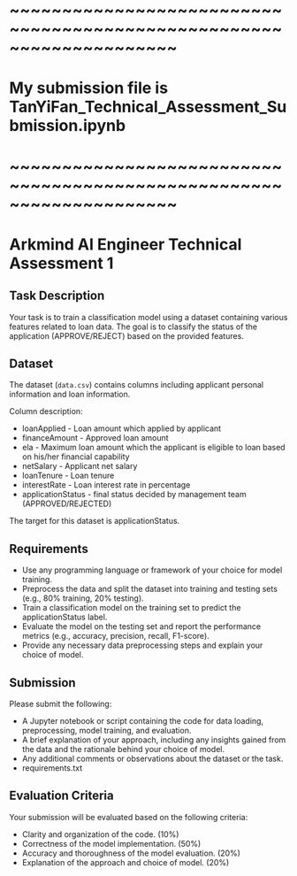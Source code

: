 # ~~~~~~~~~~~~~~~~~~~~~~~~~~~~~~~~~~~~~~~~~~~~~~~~~~~~~~~~~~~~~~~~~~~~
# My submission file is TanYiFan_Technical_Assessment_Submission.ipynb
# ~~~~~~~~~~~~~~~~~~~~~~~~~~~~~~~~~~~~~~~~~~~~~~~~~~~~~~~~~~~~~~~~~~~~


# Arkmind AI Engineer Technical Assessment 1
## Task Description
Your task is to train a classification model using a dataset containing various features related to loan data. The goal is to classify the status of the application (APPROVE/REJECT) based on the provided features.

## Dataset
The dataset (`data.csv`) contains columns including applicant personal information and loan information.

Column description:
- loanApplied - Loan amount which applied by applicant
- financeAmount - Approved loan amount
- ela - Maximum loan amount which the applicant is eligible to loan based on his/her financial capability
- netSalary - Applicant net salary
- loanTenure - Loan tenure
- interestRate - Loan interest rate in percentage
- applicationStatus - final status decided by management team (APPROVED/REJECTED)

The target for this dataset is applicationStatus.

## Requirements
- Use any programming language or framework of your choice for model training.
- Preprocess the data and split the dataset into training and testing sets (e.g., 80% training, 20% testing).
- Train a classification model on the training set to predict the applicationStatus label.
- Evaluate the model on the testing set and report the performance metrics (e.g., accuracy, precision, recall, F1-score).
- Provide any necessary data preprocessing steps and explain your choice of model.

## Submission
Please submit the following:
- A Jupyter notebook or script containing the code for data loading, preprocessing, model training, and evaluation.
- A brief explanation of your approach, including any insights gained from the data and the rationale behind your choice of model.
- Any additional comments or observations about the dataset or the task.
- requirements.txt

## Evaluation Criteria
Your submission will be evaluated based on the following criteria:
- Clarity and organization of the code. (10%)
- Correctness of the model implementation. (50%)
- Accuracy and thoroughness of the model evaluation. (20%)
- Explanation of the approach and choice of model. (20%)

